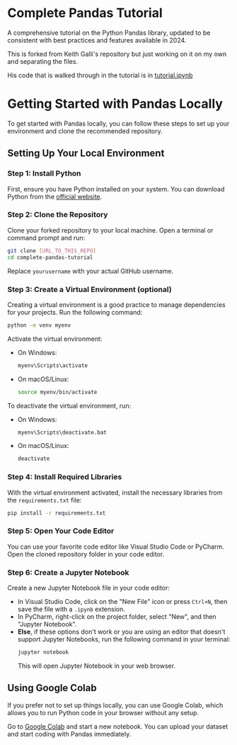 # Complete Pandas Tutorial
A comprehensive tutorial on the Python Pandas library, updated to be consistent with best practices and features available in 2024.

This is forked from Keith Galli's repository but just working on it on my own and separating the files. 

His code that is walked through in the tutorial is in [tutorial.ipynb](./tutorial.ipynb)

# Getting Started with Pandas Locally

To get started with Pandas locally, you can follow these steps to set up your environment and clone the recommended repository.

## Setting Up Your Local Environment

### Step 1: Install Python

First, ensure you have Python installed on your system. You can download Python from the [official website](https://www.python.org/).

### Step 2: Clone the Repository

Clone your forked repository to your local machine. Open a terminal or command prompt and run:

```sh
git clone [URL_TO_THIS_REPO]
cd complete-pandas-tutorial
```

Replace `yourusername` with your actual GitHub username.

### Step 3: Create a Virtual Environment (optional)

Creating a virtual environment is a good practice to manage dependencies for your projects. Run the following command:

```sh
python -m venv myenv
```

Activate the virtual environment:

- On Windows:
  ```sh
  myenv\Scripts\activate
  ```
- On macOS/Linux:
  ```sh
  source myenv/bin/activate
  ```

To deactivate the virtual environment, run:

- On Windows:
  ```sh
  myenv\Scripts\deactivate.bat
  ```
- On macOS/Linux:
  ```sh
  deactivate
  ```

### Step 4: Install Required Libraries

With the virtual environment activated, install the necessary libraries from the `requirements.txt` file:

```sh
pip install -r requirements.txt
```

### Step 5: Open Your Code Editor

You can use your favorite code editor like Visual Studio Code or PyCharm. Open the cloned repository folder in your code editor.

### Step 6: Create a Jupyter Notebook

Create a new Jupyter Notebook file in your code editor:

- In Visual Studio Code, click on the "New File" icon or press `Ctrl+N`, then save the file with a `.ipynb` extension.
- In PyCharm, right-click on the project folder, select "New", and then "Jupyter Notebook".
- **Else**, if these options don't work or you are using an editor that doesn't support Jupyter Notebooks, run the following command in your terminal:
  ```sh
  jupyter notebook
  ```
  This will open Jupyter Notebook in your web browser.

## Using Google Colab

If you prefer not to set up things locally, you can use Google Colab, which allows you to run Python code in your browser without any setup.

Go to [Google Colab](https://colab.research.google.com/) and start a new notebook. You can upload your dataset and start coding with Pandas immediately.

